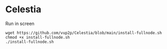 # Celestia
Run in screen 
```
wget https://github.com/vup2p/Celestia/blob/main/install-fullnode.sh
chmod +x install-fullnode.sh
./install-fullnode.sh
```
